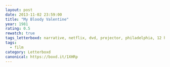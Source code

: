 ```yaml
---
layout: post 
date: 2013-11-02 23:59:00
title: "My Bloody Valentine"
year: 1981
rating: 0.5
rewatch: true
tags_letterboxd: narrative, netflix, dvd, projector, philadelphia, 12 hours of horror, Leah
tags:
  - film
category: Letterboxd
canonical: https://boxd.it/1XHRp
---
```

